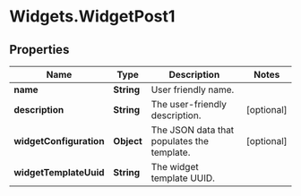 # Widgets.WidgetPost1

## Properties
Name | Type | Description | Notes
------------ | ------------- | ------------- | -------------
**name** | **String** | User friendly name. | 
**description** | **String** | The user-friendly description. | [optional] 
**widgetConfiguration** | **Object** | The JSON data that populates the template. | [optional] 
**widgetTemplateUuid** | **String** | The widget template UUID. | 
